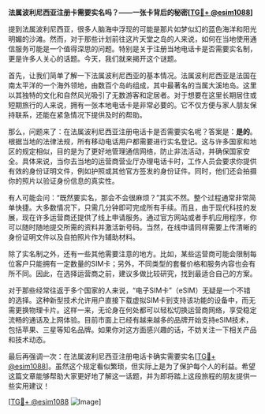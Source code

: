 **法属波利尼西亚注册卡需要实名吗？——一张卡背后的秘密[[TG💪+ @esim1088](https://t.me/s/esim1088)]**

提到法属波利尼西亚，很多人脑海中浮现的可能是那片如梦似幻的蓝色海洋和阳光明媚的沙滩。然而，对于那些计划前往这片天堂之岛的人来说，如何在当地使用通信服务可能是一个值得深思的问题。特别是关于注册当地电话卡是否需要实名制，更是许多人关心的话题。今天，我们就来揭开这个谜题。

首先，让我们简单了解一下法属波利尼西亚的基本情况。法属波利尼西亚是法国在南太平洋的一个海外领地，由数百个岛屿组成，其中最著名的当属大溪地岛。这里以其独特的文化和自然风光吸引了无数游客和定居者。对于想要在这里长期居住或短期旅行的人来说，拥有一张本地电话卡是非常必要的。它不仅方便与家人朋友保持联系，还能在紧急情况下提供及时的帮助。

那么，问题来了：在法属波利尼西亚注册电话卡是否需要实名呢？答案是：**是的**。根据当地的法律法规，所有移动电话用户都需要进行实名登记。这与许多国家和地区的规定相似，目的是为了更好地管理通信网络，防止非法活动，并确保国家安全。具体来说，当你去当地的运营商营业厅办理电话卡时，工作人员会要求你提供有效的身份证明文件，例如护照或其他官方签发的身份证件。同时，他们还会拍摄你的照片以验证身份信息的真实性。

有人可能会问：“既然要实名，那会不会很麻烦？”其实不然。整个过程通常非常简单快捷。大多数情况下，只需几分钟即可完成所有手续。而且，由于现代科技的发展，现在许多运营商还提供了线上申请服务。通过官方网站或者手机应用程序，你可以随时随地提交所需的资料并激活新号码。当然，在线申请同样需要上传清晰的身份证明文件以及自拍照片作为辅助材料。

除了实名制之外，还有一些其他需要注意的地方。比如，某些运营商可能会限制每位客户只能拥有一定数量的SIM卡；另外，不同类型的套餐价格和服务内容也会有所不同。因此，在选择运营商之前，建议多做比较研究，找到最适合自己的方案。

对于那些经常往返于多个国家的人来说，“电子SIM卡”（eSIM）无疑是一个不错的选择。这种新型技术允许用户直接下载虚拟SIM卡到支持该功能的设备中，而无需更换物理卡片。这样一来，无论身在何处都可以轻松切换运营商网络，享受稳定流畅的通话及上网体验。目前市面上已经有越来越多的品牌开始支持eSIM技术，包括苹果、三星等知名品牌。如果你对这方面感兴趣的话，不妨关注一下相关产品和技术动态。

最后再强调一次：在法属波利尼西亚注册电话卡确实需要实名[[TG💪+ @esim1088](https://t.me/s/esim1088)]。虽然这个规定看似繁琐，但实际上是为了保护每个人的利益。希望这篇文章能够帮助大家更好地了解这一话题，并为即将踏上这段旅程的朋友提供一些实用建议！

[[TG💪+ @esim1088](https://t.me/s/esim1088) ![Image](https://i.postimg.cc/4NQfJmqS/Snipaste-2025-05-13-00-14-12.png)]